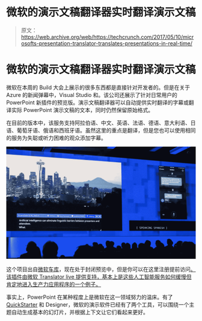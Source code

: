 # 微软的演示文稿翻译器实时翻译演示文稿 

> 原文：<https://web.archive.org/web/https://techcrunch.com/2017/05/10/microsofts-presentation-translator-translates-presentations-in-real-time/>

# 微软的演示文稿翻译器实时翻译演示文稿

微软在本周的 Build 大会上展示的很多东西都是直接针对开发者的。但是在关于 Azure 的新闻弹幕中，Visual Studio 和。该公司还展示了针对日常用户的 PowerPoint 新插件的预览版。演示文稿翻译器可以自动提供实时翻译的字幕或翻译实际 PowerPoint 演示文稿的文本，同时仍然保留原始格式。

在目前的版本中，该服务支持阿拉伯语、中文、英语、法语、德语、意大利语、日语、葡萄牙语、俄语和西班牙语。虽然这里的重点是翻译，但是您也可以使用相同的服务为失聪或听力困难的观众添加字幕。

[![](img/d57d73ecf5da892ef03edf3a6041916e.png)](https://web.archive.org/web/20221208004718/https://beta.techcrunch.com/wp-content/uploads/2017/05/build2017-5100125.jpg)

这个项目出自[微软车库](https://web.archive.org/web/20221208004718/https://www.microsoft.com/en-us/garage/)，现在处于封闭预览中，但是你可以在这里注册提前访问[。该插件由微软 Translator live 提供支持，基本上是这些人工智能服务如何缓慢但肯定地进入生产力应用程序的一个例子。](https://web.archive.org/web/20221208004718/http://www.aka.ms/TranslatorPowerPoint)

事实上，PowerPoint 在某种程度上是微软在这一领域努力的温床。有了 [QuickStarter](https://web.archive.org/web/20221208004718/https://support.office.com/en-us/article/Research-a-topic-with-PowerPoint-QuickStarter-4784f273-0b2c-456c-9c89-24e5b977c224) 和 Designer，微软的演示软件已经有了两个工具，可以围绕一个主题自动生成基本的幻灯片，并根据上下文让它们看起来更好。